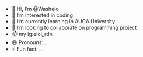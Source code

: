 - 👋 Hi, I’m @Washelo
- 👀 I’m interested in coding 
- 🌱 I’m currently learning in AUCA University 
- 💞️ I’m looking to collaborate on programming project 
- 📫 my ig:eloi_rdn
- 😄 Pronouns: ...
- ⚡ Fun fact: ...

<!---
Washelo/Washelo is a ✨ special ✨ repository because its `README.md` (this file) appears on your GitHub profile.
You can click the Preview link to take a look at your changes.
--->
